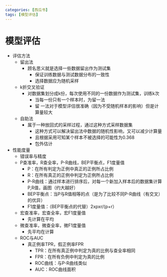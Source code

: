 ```yaml
---
categories: [西瓜书]
tags: [模型评估]
---
```

# 模型评估
- 评估方法
	- 留出法
		- 顾名思义就是选择一些数据留出作为测试集
			- 保证训练数据与测试数据分布的一致性
			- 选择数据应为随机采样
	- k折交叉验证
		- 对数据集划分成k份，每次使用不同的一份数据作为测试集，训练k次
			- 当每一份只有一个样本时，为留一法
			- 留 一法对于模型评估很准确（因为不受随机样本的影响）但是计算量较大
	- 自助法
		- 属于一种放回式的采样过程，通过这种方式采样数据集
			- 这种方式可以解决留出法中数据的随机性影响，又可以减少计算量
			- 且根据采用可知某个样本不被选择的可能性为0.368
			- 包外估计
- 性能度量
	- 错误率与精度
	- P查准率，R查全率，P-R曲线，BEP平衡点，F1度量值
		- P：在所有判定为正例中真正的正例所占比例
		- R：在所有真正的正例中判定为正例所占比例
		- P-R曲线：通过样本进行排序后，对每一个新加入样本后的数据集计算P,R值，画图（约大越好）
		- BEP平衡点：当P与R值相等的点（是为了比较不同P-R曲线（有交叉）的优异）
		- F1度量值：（BEP平衡点的代替）2xpxr/(p+r）
	- 宏查准率，宏查全率，宏F1度量值
		- 先计算在平均
	- 微查准率，微查全率，微F1度量值
		- 先平均在计算
	- ROC与AUC
		- 真正例率TPR，假正例率FPR
			- TPR：在所有真正例中判定为真的比例与查全率相同
			- FPR：在所有负例中判定为真的比例
			- ROC曲线：与P-R曲线类似
			- AUC：ROC曲线面积
